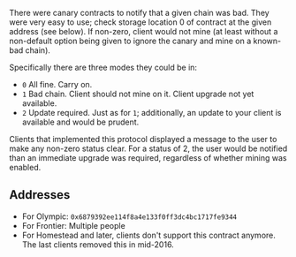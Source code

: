 <!-- TITLE: Bad Chain Canary -->

There were canary contracts to notify that a given chain was bad. They were very easy to use; check storage location 0 of contract at the given address (see below). If non-zero, client would not mine (at least without a non-default option being given to ignore the canary and mine on a known-bad chain).

Specifically there are three modes they could be in:

- `0` All fine. Carry on.
- `1` Bad chain. Client should not mine on it. Client upgrade not yet available.
- `2` Update required. Just as for `1`; additionally, an update to your client is available and would be prudent.

Clients that implemented this protocol displayed a message to the user to make any non-zero status clear. For a status of 2, the user would be notified than an immediate upgrade was required, regardless of whether mining was enabled.

## Addresses

- For Olympic: `0x6879392ee114f8a4e133f0ff3dc4bc1717fe9344`
- For Frontier: Multiple people
- For Homestead and later, clients don't support this contract anymore. The last clients removed this in mid-2016.
